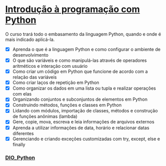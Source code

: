 # [Introdução à programação com Python](https://github.com/kakanew/DIO_Python/tree/master/AULAS_Introducao_Python)

O curso trará todo o embasamento da linguagem Python, quando e onde é mais indicado aplicá-la.

- [x] Aprenda o que é a linguagem Python e como configurar o ambiente de desenvolvimento
- [x] O que são variáveis e como manipulá-las através de operadores aritméticos e interação com usuário
- [x] Como criar um código em Python que funcione de acordo com a relação das variáveis
- [x] Como criar laços de repetição em Python
- [x] Como organizar os dados em uma lista ou tupla e realizar operações com elas
- [x] Organizando conjuntos e subconjuntos de elementos em Python
- [x] Construindo métodos, funções e classes em Python
- [x] Lidando com módulos, importação de classes, métodos e construção de funções anônimas (lambda)
- [x] Gere, copie, mova, escreva e leia informações de arquivos externos
- [x] Aprenda a utilizar informações de data, horário e relacionar datas diferentes
- [x] Gerenciando e criando exceções customizadas com try, except, else e finally

### [DIO_Python](https://github.com/kakanew/DIO_Python)